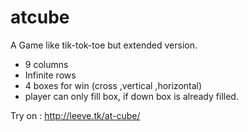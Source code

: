 # atcube


A Game like tik-tok-toe
but extended version. 
* 9 columns 
* Infinite rows
* 4 boxes for win (cross ,vertical ,horizontal)
* player can only fill box, if down box is already filled. 

Try on : http://leeve.tk/at-cube/
